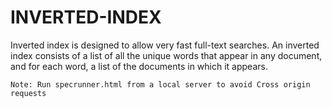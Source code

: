 # INVERTED-INDEX
Inverted index is designed to allow very fast full-text searches. An inverted index consists of a list of all the unique words that appear in any document, and for each word, a list of the documents in which it appears.

`Note: Run specrunner.html from a local server to avoid Cross origin requests`
